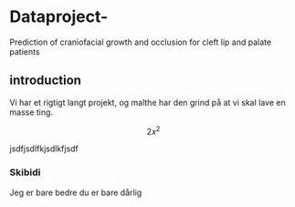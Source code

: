 # Dataproject-
Prediction of craniofacial growth and occlusion for cleft lip and palate patients

## introduction

Vi har et rigtigt langt projekt, og malthe har den grind på at vi skal lave en masse ting.

$$ 2x^2$$

jsdfjsdlfkjsdlkfjsdf

### Skibidi

Jeg er bare bedre
du er bare dårlig
```python